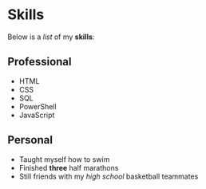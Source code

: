 # Skills

Below is a _list_ of my **skills**:

## Professional
- HTML 
- CSS
- SQL
- PowerShell
- JavaScript

## Personal
 - Taught myself how to swim
 - Finished __three__ half marathons
 - Still friends with my *high school* basketball teammates
